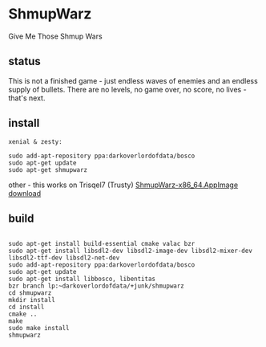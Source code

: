 # ShmupWarz
Give Me Those Shmup Wars

## status

This is not a finished game - just endless waves of enemies and an endless supply of bullets. 
There are no levels, no game over, no score, no lives - that's next. 


## install
```
xenial & zesty:

sudo add-apt-repository ppa:darkoverlordofdata/bosco
sudo apt-get update
sudo apt-get shmupwarz
```

other - this works on Trisqel7 (Trusty)
[ShmupWarz-x86_64.AppImage download](https://github.com/darkoverlordofdata/ShmupWarz/releases/download/v0.0.1-alpha/ShmupWarz-x86_64.AppImage) 


## build
```

sudo apt-get install build-essential cmake valac bzr
sudo apt-get install libsdl2-dev libsdl2-image-dev libsdl2-mixer-dev libsdl2-ttf-dev libsdl2-net-dev  
sudo add-apt-repository ppa:darkoverlordofdata/bosco
sudo apt-get update
sudo apt-get install libbosco, libentitas
bzr branch lp:~darkoverlordofdata/+junk/shmupwarz
cd shmupwarz
mkdir install
cd install
cmake ..
make
sudo make install
shmupwarz
```

